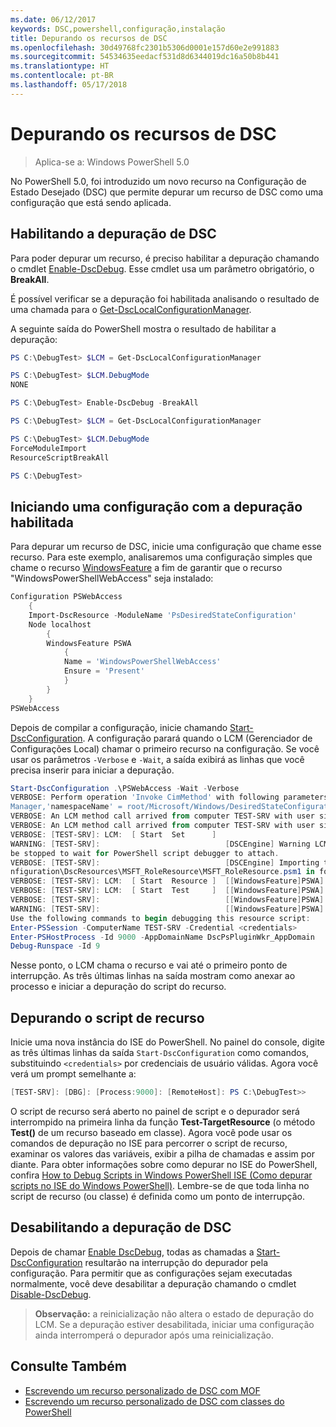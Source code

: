 ```yaml
---
ms.date: 06/12/2017
keywords: DSC,powershell,configuração,instalação
title: Depurando os recursos de DSC
ms.openlocfilehash: 30d49768fc2301b5306d0001e157d60e2e991883
ms.sourcegitcommit: 54534635eedacf531d8d6344019dc16a50b8b441
ms.translationtype: HT
ms.contentlocale: pt-BR
ms.lasthandoff: 05/17/2018
---
```

# <a name="debugging-dsc-resources"></a>Depurando os recursos de DSC

> Aplica-se a: Windows PowerShell 5.0

No PowerShell 5.0, foi introduzido um novo recurso na Configuração de Estado Desejado (DSC) que permite depurar um recurso de DSC como uma configuração que está sendo aplicada.

## <a name="enabling-dsc-debugging"></a>Habilitando a depuração de DSC
Para poder depurar um recurso, é preciso habilitar a depuração chamando o cmdlet [Enable-DscDebug](https://technet.microsoft.com/library/mt517870.aspx).
Esse cmdlet usa um parâmetro obrigatório, o **BreakAll**.

É possível verificar se a depuração foi habilitada analisando o resultado de uma chamada para o [Get-DscLocalConfigurationManager](https://technet.microsoft.com/library/dn407378.aspx).

A seguinte saída do PowerShell mostra o resultado de habilitar a depuração:


```powershell
PS C:\DebugTest> $LCM = Get-DscLocalConfigurationManager

PS C:\DebugTest> $LCM.DebugMode
NONE

PS C:\DebugTest> Enable-DscDebug -BreakAll

PS C:\DebugTest> $LCM = Get-DscLocalConfigurationManager

PS C:\DebugTest> $LCM.DebugMode
ForceModuleImport
ResourceScriptBreakAll

PS C:\DebugTest>
```


## <a name="starting-a-configuration-with-debug-enabled"></a>Iniciando uma configuração com a depuração habilitada
Para depurar um recurso de DSC, inicie uma configuração que chame esse recurso.
Para este exemplo, analisaremos uma configuração simples que chame o recurso [WindowsFeature](windowsfeatureResource.md) a fim de garantir que o recurso "WindowsPowerShellWebAccess" seja instalado:

```powershell
Configuration PSWebAccess
    {
    Import-DscResource -ModuleName 'PsDesiredStateConfiguration'
    Node localhost
        {
        WindowsFeature PSWA
            {
            Name = 'WindowsPowerShellWebAccess'
            Ensure = 'Present'
            }
        }
    }
PSWebAccess
```
Depois de compilar a configuração, inicie chamando [Start-DscConfiguration](https://technet.microsoft.com/library/dn521623.aspx).
A configuração parará quando o LCM (Gerenciador de Configurações Local) chamar o primeiro recurso na configuração.
Se você usar os parâmetros `-Verbose` e `-Wait`, a saída exibirá as linhas que você precisa inserir para iniciar a depuração.

```powershell
Start-DscConfiguration .\PSWebAccess -Wait -Verbose
VERBOSE: Perform operation 'Invoke CimMethod' with following parameters, ''methodName' = SendConfigurationApply,'className' = MSFT_DSCLocalConfiguration
Manager,'namespaceName' = root/Microsoft/Windows/DesiredStateConfiguration'.
VERBOSE: An LCM method call arrived from computer TEST-SRV with user sid S-1-5-21-2127521184-1604012920-1887927527-108583.
VERBOSE: An LCM method call arrived from computer TEST-SRV with user sid S-1-5-21-2127521184-1604012920-1887927527-108583.
VERBOSE: [TEST-SRV]: LCM:  [ Start  Set      ]
WARNING: [TEST-SRV]:                            [DSCEngine] Warning LCM is in Debug 'ResourceScriptBreakAll' mode.  Resource script processing will
be stopped to wait for PowerShell script debugger to attach.
VERBOSE: [TEST-SRV]:                            [DSCEngine] Importing the module C:\WINDOWS\system32\WindowsPowerShell\v1.0\Modules\PSDesiredStateCo
nfiguration\DscResources\MSFT_RoleResource\MSFT_RoleResource.psm1 in force mode.
VERBOSE: [TEST-SRV]: LCM:  [ Start  Resource ]  [[WindowsFeature]PSWA]
VERBOSE: [TEST-SRV]: LCM:  [ Start  Test     ]  [[WindowsFeature]PSWA]
VERBOSE: [TEST-SRV]:                            [[WindowsFeature]PSWA] Importing the module MSFT_RoleResource in force mode.
WARNING: [TEST-SRV]:                            [[WindowsFeature]PSWA] Resource is waiting for PowerShell script debugger to attach.
Use the following commands to begin debugging this resource script:
Enter-PSSession -ComputerName TEST-SRV -Credential <credentials>
Enter-PSHostProcess -Id 9000 -AppDomainName DscPsPluginWkr_AppDomain
Debug-Runspace -Id 9
```
Nesse ponto, o LCM chama o recurso e vai até o primeiro ponto de interrupção.
As três últimas linhas na saída mostram como anexar ao processo e iniciar a depuração do script do recurso.

## <a name="debugging-the-resource-script"></a>Depurando o script de recurso

Inicie uma nova instância do ISE do PowerShell.
No painel do console, digite as três últimas linhas da saída `Start-DscConfiguration` como comandos, substituindo `<credentials>` por credenciais de usuário válidas.
Agora você verá um prompt semelhante a:

```powershell
[TEST-SRV]: [DBG]: [Process:9000]: [RemoteHost]: PS C:\DebugTest>>
```

O script de recurso será aberto no painel de script e o depurador será interrompido na primeira linha da função **Test-TargetResource** (o método **Test()** de um recurso baseado em classe).
Agora você pode usar os comandos de depuração no ISE para percorrer o script de recurso, examinar os valores das variáveis, exibir a pilha de chamadas e assim por diante.
Para obter informações sobre como depurar no ISE do PowerShell, confira [How to Debug Scripts in Windows PowerShell ISE (Como depurar scripts no ISE do Windows PowerShell)](https://technet.microsoft.com/en-us/library/dd819480.aspx).
Lembre-se de que toda linha no script de recurso (ou classe) é definida como um ponto de interrupção.

## <a name="disabling-dsc-debugging"></a>Desabilitando a depuração de DSC

Depois de chamar [Enable DscDebug](https://technet.microsoft.com/library/mt517870.aspx), todas as chamadas a [Start-DscConfiguration](https://technet.microsoft.com/library/dn521623.aspx) resultarão na interrupção do depurador pela configuração. Para permitir que as configurações sejam executadas normalmente, você deve desabilitar a depuração chamando o cmdlet [Disable-DscDebug](https://technet.microsoft.com/en-us/library/mt517872.aspx).

>**Observação:** a reinicialização não altera o estado de depuração do LCM. Se a depuração estiver desabilitada, iniciar uma configuração ainda interromperá o depurador após uma reinicialização.


## <a name="see-also"></a>Consulte Também
- [Escrevendo um recurso personalizado de DSC com MOF](authoringResourceMOF.md)
- [Escrevendo um recurso personalizado de DSC com classes do PowerShell](authoringResourceClass.md)